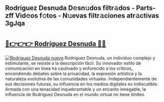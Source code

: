 ## Rodríguez Desnuda D𝚎sn𝚞dos filtr𝚊dos - Parts-zff Vid𝚎os f𝚘tos - N𝚞evas filtr𝚊ciones atr𝚊ctivas 3gJqa

# <h2><a href="http://mb0nc1.tromn.icu/?c=Rodr%c3%adguez+Desnuda">🔗👉👉👉 Rodríguez Desnuda 🔗🔗</a></h2>

[![Rodríguez Desnuda nuevo](https://i.imgur.com/pEAQMta.gif)](http://mb0nc1.tromn.icu/?c=Rodr%c3%adguez+Desnuda)
Rodríguez Desnuda, un individuo complejo y estimulante, se resiste a la descripción fácil. Su innovador estilo de comunicación en línea ha cautivado y enfurecido a los críticos, encendiendo debates sobre la privacidad, la expresión artística y la naturaleza evolutiva de las comunidades virtuales. Independientemente de sus decisiones futuras, su influencia en los medios digitales es indiscutible. Armada con una tenacidad inquebrantable y un encanto innegable, la influencia de Rodríguez Desnuda en el mundo virtual no tiene límites.
